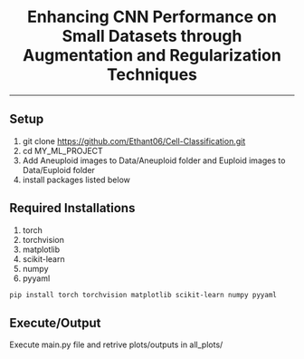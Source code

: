 <h1 align="center">
	<br>
	Enhancing CNN Performance on Small Datasets through Augmentation and Regularization Techniques
	</br>
</h1>

---
## Setup
1. git clone https://github.com/Ethant06/Cell-Classification.git
2. cd MY_ML_PROJECT
3. Add Aneuploid images to Data/Aneuploid folder and Euploid images to Data/Euploid folder
4. install packages listed below
## Required Installations

1. torch
2. torchvision
3. matplotlib
4. scikit-learn
4. numpy
5. pyyaml
```bash
pip install torch torchvision matplotlib scikit-learn numpy pyyaml
```

## Execute/Output
Execute main.py file and retrive plots/outputs in all_plots/